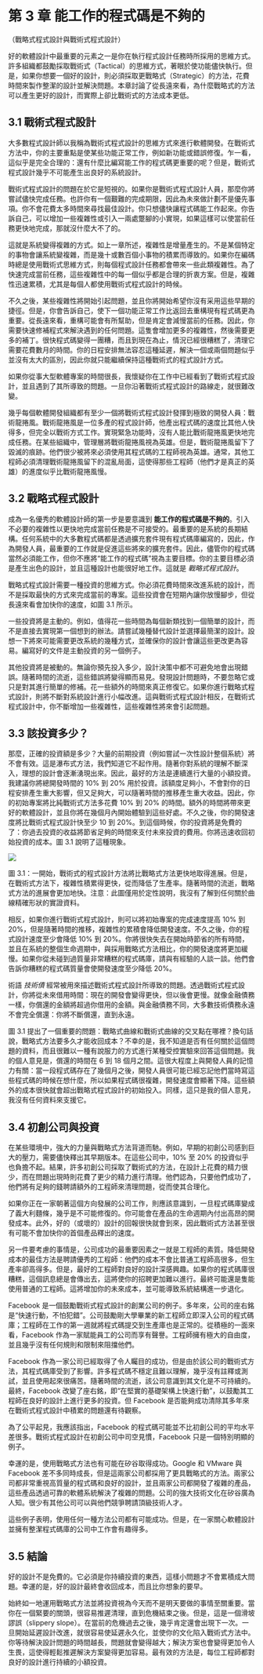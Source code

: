 # 第 3 章 能工作的程式碼是不夠的
（戰略式程式設計與戰術式程式設計）

好的軟體設計中最重要的元素之一是你在執行程式設計任務時所採用的思維方式。許多組織都鼓勵採取戰術式（Tactical）的思維方式，著眼於使功能儘快執行。但是，如果你想要一個好的設計，則必須採取更戰略式（Strategic）的方法，花費時間來製作整潔的設計並解決問題。本章討論了從長遠來看，為什麼戰略式的方法可以產生更好的設計，而實際上卻比戰術式的方法成本更低。

## 3.1 戰術式程式設計

大多數程式設計師以我稱為戰術式程式設計的思維方式來進行軟體開發。在戰術式方法中，你的主要重點是使某些功能正常工作，例如新功能或錯誤修復。乍一看，這似乎是完全合理的：還有什麼比編寫能工作的程式碼更重要的呢？但是，戰術式程式設計幾乎不可能產生出良好的系統設計。

戰術式程式設計的問題在於它是短視的。如果你是戰術式程式設計人員，那麼你將嘗試儘快完成任務。也許你有一個艱難的完成期限，因此為未來做計劃不是優先事項。你不會花費太多時間來尋找最佳設計。你只想儘快讓程式碼能工作起來。你告訴自己，可以增加一些複雜性或引入一兩處蹩腳的小實現，如果這樣可以使當前任務更快地完成，那就沒什麼大不了的。

這就是系統變得複雜的方式。如上一章所述，複雜性是增量產生的。不是某個特定的事物會讓系統變複雜，而是幾十或數百個小事物的積累而導致的。如果你在編碼時總是使用戰術式思維方式，則每個程式設計任務都會帶來一些此類複雜性。為了快速完成當前任務，這些複雜性中的每一個似乎都是合理的折衷方案。但是，複雜性迅速累積，尤其是每個人都使用戰術式程式設計的時候。

不久之後，某些複雜性將開始引起問題，並且你將開始希望你沒有采用這些早期的捷徑。但是，你會告訴自己，使下一個功能正常工作比返回去重構現有程式碼更為重要。從長遠來看，重構可能會有所幫助，但是肯定會減慢當前的任務。因此，你需要快速修補程式來解決遇到的任何問題。這隻會增加更多的複雜性，然後需要更多的補丁。很快程式碼變得一團糟，而且到現在為止，情況已經很糟糕了，清理它需要花費數月的時間。你的日程安排無法容忍這種延遲，解決一個或兩個問題似乎並沒有太大的區別，因此你就只能繼續保持這種戰術式的程式設計方式。

如果你從事大型軟體專案的時間很長，我懷疑你在工作中已經看到了戰術式程式設計，並且遇到了其所導致的問題。一旦你沿著戰術式程式設計的路線走，就很難改變。

幾乎每個軟體開發組織都有至少一個將戰術式程式設計發揮到極致的開發人員：戰術龍捲風。戰術龍捲風是一位多產的程式設計師，他產出程式碼的速度比其他人快得多，但完全以戰術方式工作。實現緊急功能時，沒有人能比戰術龍捲風更快地完成任務。在某些組織中，管理層將戰術龍捲風視為英雄。但是，戰術龍捲風留下了毀滅的痕跡。他們很少被將來必須使用其程式碼的工程師視為英雄。通常，其他工程師必須清理戰術龍捲風留下的混亂局面，這使得那些工程師（他們才是真正的英雄）的進度似乎比戰術龍捲風慢。

## 3.2 戰略式程式設計

成為一名優秀的軟體設計師的第一步是要意識到 **能工作的程式碼是不夠的**。引入不必要的複雜性以更快地完成當前任務是不可接受的。最重要的是系統的長期結構。任何系統中的大多數程式碼都是透過擴充套件現有程式碼庫編寫的，因此，作為開發人員，最重要的工作就是促進這些將來的擴充套件。因此，儘管你的程式碼當然必須能工作，但你不應將“能工作的程式碼”視為主要目標。你的主要目標必須是產生出色的設計，並且這種設計也能很好地工作。這就是 *戰略式程式設計*。

戰略式程式設計需要一種投資的思維方式。你必須花費時間來改進系統的設計，而不是採取最快的方式來完成當前的專案。這些投資會在短期內讓你放慢腳步，但從長遠來看會加快你的速度，如圖 3.1 所示。

一些投資將是主動的。例如，值得花一些時間為每個新類找到一個簡單的設計，而不是直接去實現第一個想到的辦法。請嘗試幾種替代設計並選擇最簡潔的設計。設想一下將來可能需要更改系統的幾種方式，並確保你的設計會讓這些更改更為容易。編寫好的文件是主動投資的另一個例子。

其他投資將是被動的。無論你預先投入多少，設計決策中都不可避免地會出現錯誤。隨著時間的流逝，這些錯誤將變得顯而易見。發現設計問題時，不要忽略它或只是對其進行簡單的修補。花一些額外的時間來真正修復它。如果你進行戰略式程式設計，則將不斷對系統設計進行小幅改進。這與戰術式程式設計相反，在戰術式程式設計中，你不斷增加一些複雜性，這些複雜性將來會引起問題。

## 3.3 該投資多少？

那麼，正確的投資額是多少？大量的前期投資（例如嘗試一次性設計整個系統）將不會有效。這是瀑布式方法，我們知道它不起作用。隨著你對系統的理解不斷深入，理想的設計會逐漸湧現出來。因此，最好的方法是連續進行大量的小額投資 ​​。我建議你將總開發時間的 10% 到 20% 用於投資。該額度足夠小，不會對你的日程安排產生重大影響，但又足夠大，可以隨著時間的推移產生重大收益。因此，你的初始專案將比純戰術式方法多花費 10% 到 20% 的時間。額外的時間將帶來更好的軟體設計，並且你將在幾個月內開始體驗到這些好處。不久之後，你的開發速度將比戰術式程式設計快至少 10 到 20%。到這個時候，你的投資將是免費的了：你過去投資的收益將節省足夠的時間來支付未來投資的費用。你將迅速收回初始投資的成本。圖 3.1 說明了這種現象。

![](../figures/00011.jpeg)

圖 3.1：一開始，戰術式的程式設計方法將比戰略式方法更快地取得進展。但是，在戰術式方法下，複雜性積累得更快，從而降低了生產率。隨著時間的流逝，戰略式方法的進展會更加地快。注意：此圖僅用於定性說明，我沒有了解到任何關於曲線精確形狀的實證資料。

相反，如果你進行戰術式程式設計，則可以將初始專案的完成速度提高 10% 到 20%，但是隨著時間的推移，複雜性的累積會降低開發速度。不久之後，你的程式設計速度至少會降低 10% 到 20%。你將很快失去在開始時節省的所有時間，並且在系統的整個生命週期中，與採用戰略式方法相比，你的開發速度將更加緩慢。如果你從未碰到過質量非常糟糕的程式碼庫，請與有經驗的人談一談。他們會告訴你糟糕的程式碼質量會使開發速度至少降低 20%。

術語 *技術債* 經常被用來描述戰術式程式設計所導致的問題。透過戰術式程式設計，你將從未來借用時間：現在的開發會變得更快，但以後會更慢。就像金融債務一樣，你償還的金額將超過你借用的金額。與金融債務不同，大多數技術債務永遠不會完全償還：你將不斷償還，直到永遠。

圖 3.1 提出了一個重要的問題：戰略式曲線和戰術式曲線的交叉點在哪裡？換句話說，戰略式方法要多久才能收回成本？不幸的是，我不知道是否有任何關於這個問題的資料，而且很難以一種有說服力的方式進行某種受控實驗來回答這個問題。我的個人意見是，償還的時間在 6 到 18 個月之間。這很大程度上與開發人員的記憶力有關：當一段程式碼存在了幾個月之後，開發人員很可能已經忘記他們當時寫這些程式碼的時候在想什麼，所以如果程式碼很複雜，開發速度會顯著下降。這些額外的成本很快就會超出戰略式程式設計的初始投入。同樣，這只是我的個人意見，我沒有任何資料來支援它。

## 3.4 初創公司與投資

在某些環境中，強大的力量與戰略式方法背道而馳。例如，早期的初創公司感到巨大的壓力，需要儘快釋出其早期版本。在這些公司中，10% 至 20% 的投資似乎也負擔不起。結果，許多初創公司採取了戰術式的方法，在設計上花費的精力很少，而在問題出現時則花費了更少的精力進行清理。他們認為，只要他們成功了，他們將有足夠的錢聘請額外的工程師來清理問題，從而使其合理化。

如果你正在一家朝著這個方向發展的公司工作，則應該意識到，一旦程式碼庫變成了義大利麵條，幾乎是不可能修復的。你可能會在產品的生命週期內付出高昂的開發成本。此外，好的（或壞的）設計的回報很快就會到來，因此戰術式方法甚至很有可能不會加快你的首個產品釋出的速度。

另一件要考慮的事情是，公司成功的最重要因素之一就是工程師的素質。降低開發成本的最佳方法是聘請優秀的工程師：他們的成本不會比普通工程師高很多，但生產率卻高得多。但是，最好的工程師對良好的設計深感興趣。如果你的程式碼庫很糟糕，這個訊息總是會傳出去，這將使你的招聘更加難以進行。最終可能還是隻能使用普通的工程師。這將增加你的未來成本，並可能導致系統結構進一步退化。

Facebook 是一個鼓勵戰術式程式設計的創業公司的例子。多年來，公司的座右銘是“快速行動，不怕犯錯”。公司鼓勵剛大學畢業的新工程師立即深入公司的程式碼庫；工程師在工作的第一週就將程式碼提交到生產庫也是正常的。從積極的一面來看，Facebook 作為一家賦能員工的公司而享有聲譽。工程師擁有極大的自由度，並且幾乎沒有任何規則和限制來阻擋他們。

Facebook 作為一家公司已經取得了令人矚目的成功，但是由於該公司的戰術式方法，其程式碼庫受到了影響。許多程式碼不穩定且難以理解，幾乎沒有註釋或測試，並且使用起來很痛苦。隨著時間的流逝，該公司意識到其文化是不可持續的。最終，Facebook 改變了座右銘，即“在堅實的基礎架構上快速行動”，以鼓勵其工程師在良好的設計上進行更多的投資。但 Facebook 是否能夠成功清除其多年來在戰術式程式設計中積累的問題還有待觀察。

為了公平起見，我應該指出，Facebook 的程式碼可能並不比初創公司的平均水平差很多。戰術式程式設計在初創公司中司空見慣，Facebook 只是一個特別明顯的例子。

幸運的是，使用戰略式方法也有可能在矽谷取得成功。Google 和 VMware 與 Facebook 差不多同時成長，但是這兩家公司都採用了更具戰略式的方法。兩家公司都非常重視高質量的程式碼和良好的設計，並且兩家公司都開發了複雜的產品，這些產品透過可靠的軟體系統解決了複雜的問題。公司的強大技術文化在矽谷廣為人知。很少有其他公司可以與他們競爭聘請頂級技術人才。

這些例子表明，使用任何一種方法公司都有可能成功。但是，在一家關心軟體設計並擁有整潔程式碼庫的公司中工作會有趣得多。

## 3.5 結論

好的設計不是免費的。它必須是你持續投資的東西，這樣小問題才不會累積成大問題。幸運的是，好的設計最終會收回成本，而且比你想象的要早。

始終如一地運用戰略式方法並將投資視為今天而不是明天要做的事情至關重要。當你在一個緊要的關頭，很容易推遲清理，直到危機結束之後。但是，這是一個滑坡謬誤（slippery slope）。在當前的危機過去之後，幾乎肯定還會出現下一次。一旦開始延遲設計改進，就很容易使延遲永久化，並使你的文化陷入戰術式方法中。你等待解決設計問題的時間越長，問題就會變得越大；解決方案也會變得更加令人生畏，這使得輕鬆推遲解決方案變得更加容易。最有效的方法是，每位工程師都對良好的設計進行持續的小額投資。